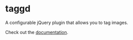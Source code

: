 taggd
=====

A configurable jQuery plugin that allows you to tag images.

Check out the [documentation](https://timseverien.com/projects/taggd/).